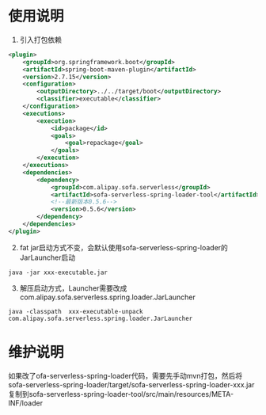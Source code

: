 # 使用说明

1. 引入打包依赖
```xml
<plugin>
    <groupId>org.springframework.boot</groupId>
    <artifactId>spring-boot-maven-plugin</artifactId>
    <version>2.7.15</version>
    <configuration>
        <outputDirectory>../../target/boot</outputDirectory>
        <classifier>executable</classifier>
    </configuration>
    <executions>
        <execution>
            <id>package</id>
            <goals>
                <goal>repackage</goal>
            </goals>
        </execution>
    </executions>
    <dependencies>
        <dependency>
            <groupId>com.alipay.sofa.serverless</groupId>
            <artifactId>sofa-serverless-spring-loader-tool</artifactId>
            <!--最新版本0.5.6-->
            <version>0.5.6</version>
        </dependency>
    </dependencies>
</plugin>
```
2. fat jar启动方式不变，会默认使用sofa-serverless-spring-loader的JarLauncher启动
```shell
java -jar xxx-executable.jar
```
3. 解压启动方式，Launcher需要改成com.alipay.sofa.serverless.spring.loader.JarLauncher
```shell
java -classpath  xxx-executable-unpack com.alipay.sofa.serverless.spring.loader.JarLauncher
```

# 维护说明

如果改了ofa-serverless-spring-loader代码，需要先手动mvn打包，然后将sofa-serverless-spring-loader/target/sofa-serverless-spring-loader-xxx.jar复制到sofa-serverless-spring-loader-tool/src/main/resources/META-INF/loader

